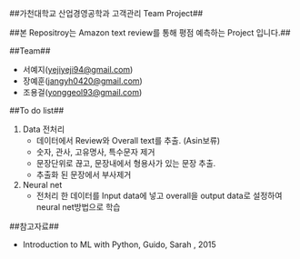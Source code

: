
##가천대학교 산업경영공학과 고객관리 Team Project##

##본 Repositroy는 Amazon text review를 통해 평점 예측하는 Project 입니다.##

##Team##

   - 서예지(yejiyeji94@gmail.com)
   - 장예훈(jangyh0420@gmail.com)
   - 조용걸(yonggeol93@gmail.com)


##To do list##

   1. Data 전처리
        - 데이터에서 Review와 Overall text를 추출. (Asin보류)
        - 숫자, 관사, 고유명사, 특수문자 제거
        - 문장단위로 끊고, 문장내에서 형용사가 있는 문장 추출.
        - 추출화 된 문장에서 부사제거
   2. Neural net
        - 전처리 한 데이터를 Input data에 넣고 overall을 output data로 설정하여 neural net방법으로 학습

##참고자료##

   - Introduction to ML with Python, Guido, Sarah , 2015

